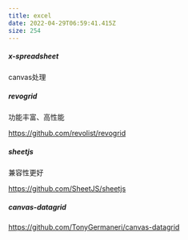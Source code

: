 ```yaml
---
title: excel
date: 2022-04-29T06:59:41.415Z
size: 254
---
```

##### x-spreadsheet

canvas处理

##### revogrid

功能丰富、高性能

https://github.com/revolist/revogrid

##### sheetjs

兼容性更好

https://github.com/SheetJS/sheetjs

##### canvas-datagrid

https://github.com/TonyGermaneri/canvas-datagrid

